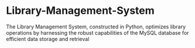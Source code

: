 # Library-Management-System
The Library Management System, constructed in Python, optimizes library operations by harnessing the robust capabilities of the MySQL database for efficient data storage and retrieval
